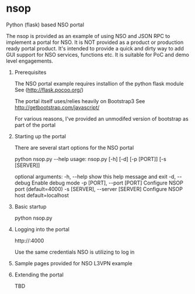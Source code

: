# nsop
Python (flask) based NSO portal

The nsop is provided as an example of using NSO and JSON RPC to implement
a portal for NSO. It is NOT provided as a product or production ready portal
product. It's intended to provide a quick and dirty way to add GUI support
for NSO services, functions etc. It is suitable for PoC and demo level
engagements.

1. Prerequisites

   The NSO portal example requires installion of the python flask module
   See (http://flask.pocoo.org/)

   The portal itself uses/relies heavily on Bootstrap3
   See http://getbootstrap.com/javascript/

   For various reasons, I've provided an unmodifed version of bootstrap as
   part of the portal

2. Starting up the portal

   There are several start options for the NSO portal

   python nsop.py --help
   usage: nsop.py [-h] [-d] [-p [PORT]] [-s [SERVER]]

   optional arguments:
     -h, --help            show this help message and exit
     -d, --debug           Enable debug mode
     -p [PORT], --port [PORT] Configure NSOP port (default=4000)
     -s [SERVER], --server [SERVER] Configure NSOP host default=localhost

2. Basic startup

   python nsop.py

3. Logging into the portal

   http://<portal-address>:4000

   Use the same credentials NSO is utilizing to log in

4. Sample pages provided for NSO L3VPN example

5. Extending the portal

   TBD
